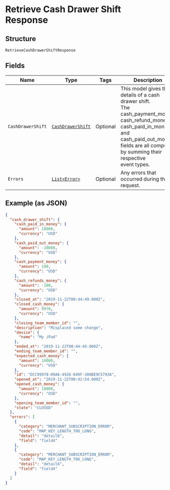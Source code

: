 
# Retrieve Cash Drawer Shift Response

## Structure

`RetrieveCashDrawerShiftResponse`

## Fields

| Name | Type | Tags | Description | Getter |
|  --- | --- | --- | --- | --- |
| `CashDrawerShift` | [`CashDrawerShift`](../../doc/models/cash-drawer-shift.md) | Optional | This model gives the details of a cash drawer shift.<br>The cash_payment_money, cash_refund_money, cash_paid_in_money,<br>and cash_paid_out_money fields are all computed by summing their respective<br>event types. | CashDrawerShift getCashDrawerShift() |
| `Errors` | [`List<Error>`](../../doc/models/error.md) | Optional | Any errors that occurred during the request. | List<Error> getErrors() |

## Example (as JSON)

```json
{
  "cash_drawer_shift": {
    "cash_paid_in_money": {
      "amount": 10000,
      "currency": "USD"
    },
    "cash_paid_out_money": {
      "amount": -10000,
      "currency": "USD"
    },
    "cash_payment_money": {
      "amount": 100,
      "currency": "USD"
    },
    "cash_refunds_money": {
      "amount": -100,
      "currency": "USD"
    },
    "closed_at": "2019-11-22T00:44:49.000Z",
    "closed_cash_money": {
      "amount": 9970,
      "currency": "USD"
    },
    "closing_team_member_id": "",
    "description": "Misplaced some change",
    "device": {
      "name": "My iPad"
    },
    "ended_at": "2019-11-22T00:44:49.000Z",
    "ending_team_member_id": "",
    "expected_cash_money": {
      "amount": 10000,
      "currency": "USD"
    },
    "id": "DCC99978-09A6-4926-849F-300BE9C5793A",
    "opened_at": "2019-11-22T00:42:54.000Z",
    "opened_cash_money": {
      "amount": 10000,
      "currency": "USD"
    },
    "opening_team_member_id": "",
    "state": "CLOSED"
  },
  "errors": [
    {
      "category": "MERCHANT_SUBSCRIPTION_ERROR",
      "code": "MAP_KEY_LENGTH_TOO_LONG",
      "detail": "detail6",
      "field": "field4"
    },
    {
      "category": "MERCHANT_SUBSCRIPTION_ERROR",
      "code": "MAP_KEY_LENGTH_TOO_LONG",
      "detail": "detail6",
      "field": "field4"
    }
  ]
}
```

